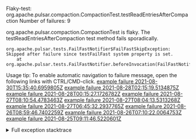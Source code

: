         
Flaky-test: org.apache.pulsar.compaction.CompactionTest.testReadEntriesAfterCompaction
Number of failures: 9

org.apache.pulsar.compaction.CompactionTest is flaky. The testReadEntriesAfterCompaction test method fails sporadically.

```
org.apache.pulsar.tests.FailFastNotifier$FailFastSkipException: Skipped after failure since testFailFast system property is set.
	at org.apache.pulsar.tests.FailFastNotifier.beforeInvocation(FailFastNotifier.java:88)

```

Usage tip: To enable automatic navigation to failure message, open the following links with CTRL/CMD-click.
[example failure 2021-08-30T15:35:40.6959805Z](https://github.com/apache/pulsar/runs/3463119398?check_suite_focus=true#step:9:3145)
[example failure 2021-08-28T02:15:19.5134875Z](https://github.com/apache/pulsar/runs/3448473880?check_suite_focus=true#step:9:2142)
[example failure 2021-08-28T00:15:27.1726782Z](https://github.com/apache/pulsar/runs/3447917315?check_suite_focus=true#step:9:1510)
[example failure 2021-08-27T08:10:54.4783463Z](https://github.com/apache/pulsar/runs/3440980370?check_suite_focus=true#step:9:2209)
[example failure 2021-08-27T08:04:13.5313268Z](https://github.com/apache/pulsar/runs/3440855241?check_suite_focus=true#step:9:2134)
[example failure 2021-08-27T06:45:32.2937765Z](https://github.com/apache/pulsar/runs/3440411158?check_suite_focus=true#step:9:2135)
[example failure 2021-08-26T08:59:46.7402259Z](https://github.com/apache/pulsar/runs/3430539961?check_suite_focus=true#step:9:2844)
[example failure 2021-08-26T07:10:22.0064753Z](https://github.com/apache/pulsar/runs/3429892136?check_suite_focus=true#step:9:2196)
[example failure 2021-08-25T09:11:46.5220601Z](https://github.com/apache/pulsar/runs/3420085427?check_suite_focus=true#step:10:2124)


<details>
<summary>Full exception stacktrace</summary>
<code><pre>
org.apache.pulsar.tests.FailFastNotifier$FailFastSkipException: Skipped after failure since testFailFast system property is set.
	at org.apache.pulsar.tests.FailFastNotifier.beforeInvocation(FailFastNotifier.java:88)

</pre></code>
</details>

